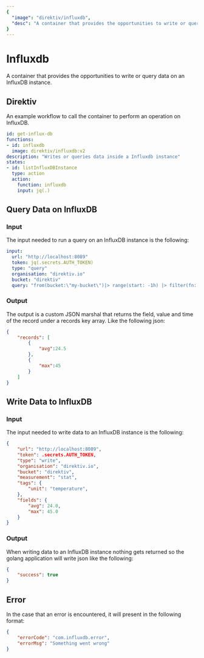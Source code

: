 ```yaml
---
{
  "image": "direktiv/influxdb",
  "desc": "A container that provides the opportunities to write or query data on an InfluxDB instance."
}
---
```

# Influxdb

A container that provides the opportunities to write or query data on an InfluxDB instance.

## Direktiv

An example workflow to call the container to perform an operation on InfluxDB.

```yaml
id: get-influx-db
functions:
- id: influxdb
  image: direktiv/influxdb:v2
description: "Writes or queries data inside a Influxdb instance"
states:
- id: listInfluxDBInstance
  type: action
  action:
    function: influxdb
    input: jq(.)
```

## Query Data on InfluxDB

### Input

The input needed to run a query on an InfluxDB instance is the following: 

```yaml
input:
  url: "http://localhost:8089"
  token: jq(.secrets.AUTH_TOKEN)
  type: "query"
  organisation: "direktiv.io"
  bucket: "direktiv"
  query: "from(bucket:\"my-bucket\")|> range(start: -1h) |> filter(fn: (r) => r._measurement == \"stat\""
```

### Output 

The output is a custom JSON marshal that returns the field, value and time of the record under a records key array. Like the following json:

```json
{
    "records": [
        {
            "avg":24.5
        }, 
        {
            "max":45
        }
    ]
}
```

## Write Data to InfluxDB

### Input

The input needed to write data to an InfluxDB instance is the following:

```json
{
    "url": "http://localhost:8089",
    "token": .secrets.AUTH_TOKEN,
    "type": "write",
    "organisation": "direktiv.io",
    "bucket": "direktiv",
    "measurement": "stat",
    "tags": {
        "unit": "temperature",
    },
    "fields": {
        "avg": 24.0,
        "max": 45.0
    }
}
```

### Output

When writing data to an InfluxDB instance nothing gets returned so the golang application will write json like the following:

```json
{
    "success": true
}
```

## Error

In the case that an error is encountered, it will present in the following format:

```json
{
    "errorCode": "com.influxdb.error",
    "errorMsg": "Something went wrong"
}
```